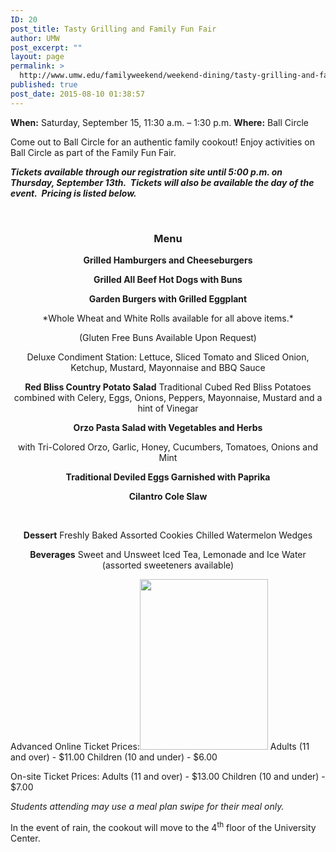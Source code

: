 ```yaml
---
ID: 20
post_title: Tasty Grilling and Family Fun Fair
author: UMW
post_excerpt: ""
layout: page
permalink: >
  http://www.umw.edu/familyweekend/weekend-dining/tasty-grilling-and-family-fun-fair/
published: true
post_date: 2015-08-10 01:38:57
---
```

<b>When:</b> Saturday, September 15, 11:30 a.m. – 1:30 p.m.
<b>Where:</b> Ball Circle

Come out to Ball Circle for an authentic family cookout! Enjoy activities on Ball Circle as part of the Family Fun Fair.

<strong><em>Tickets available through our registration site until 5:00 p.m. on Thursday, September 13th.  Tickets will also be available the day of the event.  Pricing is listed below.</em></strong>

&nbsp;
<h3 style="text-align: center"><strong>Menu</strong></h3>
<p style="text-align: center"><strong>Grilled Hamburgers and Cheeseburgers</strong></p>
<p style="text-align: center"><strong>Grilled All Beef Hot Dogs with Buns</strong></p>
<p style="text-align: center"><strong>Garden Burgers with Grilled Eggplant</strong></p>
<p style="text-align: center">*Whole Wheat and White Rolls available for all above items.*</p>
<p style="text-align: center">(Gluten Free Buns Available Upon Request)</p>
<p style="text-align: center">Deluxe Condiment Station:
Lettuce, Sliced Tomato and Sliced Onion,
Ketchup, Mustard, Mayonnaise and BBQ Sauce</p>
<p style="text-align: center"><strong>Red Bliss Country Potato Salad</strong>
Traditional Cubed Red Bliss Potatoes combined with Celery, Eggs, Onions, Peppers, Mayonnaise, Mustard and a hint of Vinegar</p>
<p style="text-align: center"><strong>Orzo Pasta Salad with Vegetables and Herbs</strong></p>
<p style="text-align: center">with Tri-Colored Orzo, Garlic, Honey, Cucumbers, Tomatoes, Onions and Mint</p>
<p style="text-align: center"><strong>Traditional Deviled Eggs Garnished with Paprika</strong></p>
<p style="text-align: center"><strong>Cilantro Cole Slaw</strong></p>
&nbsp;
<p style="text-align: center"><strong>Dessert</strong>
Freshly Baked Assorted Cookies
Chilled Watermelon Wedges</p>
<p style="text-align: center"><strong>Beverages</strong>
Sweet and Unsweet Iced Tea, Lemonade and Ice Water
(assorted sweeteners available)</p>
Advanced Online Ticket Prices:<strong><img class=" wp-image-101 alignright" src="http://www.umw.edu/familyweekend/wp-content/uploads/sites/25/2016/10/FW6-225x300.jpg" alt="" width="205" height="273" /></strong>
Adults (11 and over) - $11.00
Children (10 and under) - $6.00

On-site Ticket Prices:
Adults (11 and over) - $13.00
Children (10 and under) - $7.00

<em>*Students attending may use a meal plan swipe for their meal only.*</em>

In the event of rain, the cookout will move to the 4<sup>th</sup> floor of the University Center.

&nbsp;